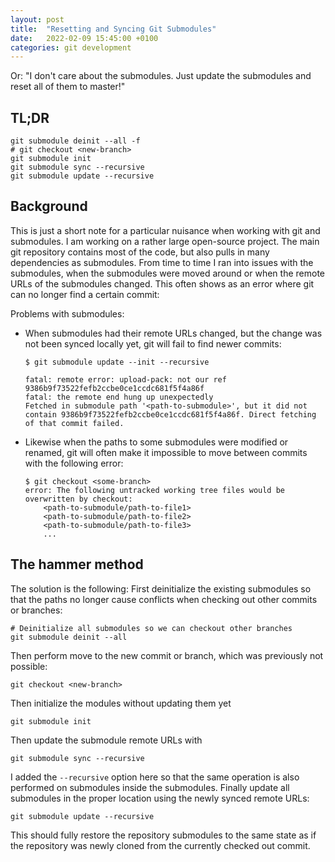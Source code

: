 ```yaml
---
layout: post
title:  "Resetting and Syncing Git Submodules"
date:   2022-02-09 15:45:00 +0100
categories: git development
---
```


Or: "I don't care about the submodules. Just update the submodules and reset all of them to master!"

## TL;DR

```shell
git submodule deinit --all -f
# git checkout <new-branch>
git submodule init
git submodule sync --recursive
git submodule update --recursive
```

## Background

This is just a short note for a particular nuisance when working with git and submodules. I am working on a rather large open-source project. The main git repository contains most of the code, but also pulls in many dependencies as submodules. From time to time I ran into issues with the submodules, when the submodules were moved around or when the remote URLs of the submodules changed. This often shows as an error where git can no longer find a certain commit:

Problems with submodules:

- When submodules had their remote URLs changed, but the change was not been synced locally yet, git will fail to find newer commits:
	```
	$ git submodule update --init --recursive

	fatal: remote error: upload-pack: not our ref 9386b9f73522fefb2ccbe0ce1ccdc681f5f4a86f
	fatal: the remote end hung up unexpectedly
	Fetched in submodule path '<path-to-submodule>', but it did not contain 9386b9f73522fefb2ccbe0ce1ccdc681f5f4a86f. Direct fetching of that commit failed.
	```


- Likewise when the paths to some submodules were modified or renamed, git will often make it impossible to move between commits with the following error:

	```
	$ git checkout <some-branch>
	error: The following untracked working tree files would be overwritten by checkout:
		<path-to-submodule/path-to-file1>
		<path-to-submodule/path-to-file2>
		<path-to-submodule/path-to-file3>
		...
	```

## The hammer method

The solution is the following: First deinitialize the existing submodules so that the paths no longer cause conflicts when checking out other commits or branches:

```shell
# Deinitialize all submodules so we can checkout other branches
git submodule deinit --all
```

Then perform move to the new commit or branch, which was previously not possible:

```shell
git checkout <new-branch>
```

Then initialize the modules without updating them yet
```shell
git submodule init
```

Then update the submodule remote URLs with

```shell
git submodule sync --recursive
```

I added the `--recursive` option here so that the same operation is also performed on submodules inside the submodules. Finally update all submodules in the proper location using the newly synced remote URLs:

```shell
git submodule update --recursive
```

This should fully restore the repository submodules to the same state as if the repository was newly cloned from the currently checked out commit.
